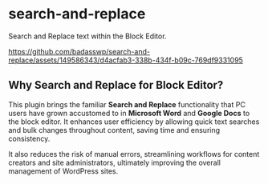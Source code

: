 # search-and-replace
Search and Replace text within the Block Editor.

https://github.com/badasswp/search-and-replace/assets/149586343/d4acfab3-338b-434f-b09c-769df9331095

## Why Search and Replace for Block Editor?

This plugin brings the familiar __Search and Replace__ functionality that PC users have grown accustomed to in __Microsoft Word__ and __Google Docs__ to the block editor. It enhances user efficiency by allowing quick text searches and bulk changes throughout content, saving time and ensuring consistency.

It also reduces the risk of manual errors, streamlining workflows for content creators and site administrators, ultimately improving the overall management of WordPress sites.
